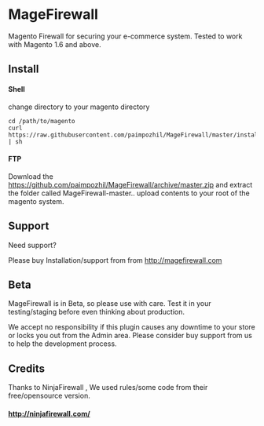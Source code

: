 MageFirewall
============

Magento Firewall for securing your e-commerce system. 
Tested to work with Magento 1.6 and above.


## Install

#### Shell

change directory to your magento directory 

```
cd /path/to/magento
curl https://raw.githubusercontent.com/paimpozhil/MageFirewall/master/install.sh | sh
```

#### FTP
Download the https://github.com/paimpozhil/MageFirewall/archive/master.zip
and extract the folder called MageFirewall-master.. upload contents to your root of the magento system.

## Support 

Need support?

Please buy Installation/support from from http://magefirewall.com

## Beta

MageFirewall is in Beta, so please use with care.
Test it in your testing/staging before even thinking about production.

We accept no responsibility if this plugin causes any downtime to your store or locks you out from the Admin area.
Please consider buy support from us to help the development process.

## Credits

Thanks to NinjaFirewall , We used rules/some code from their free/opensource version.

#### http://ninjafirewall.com/
